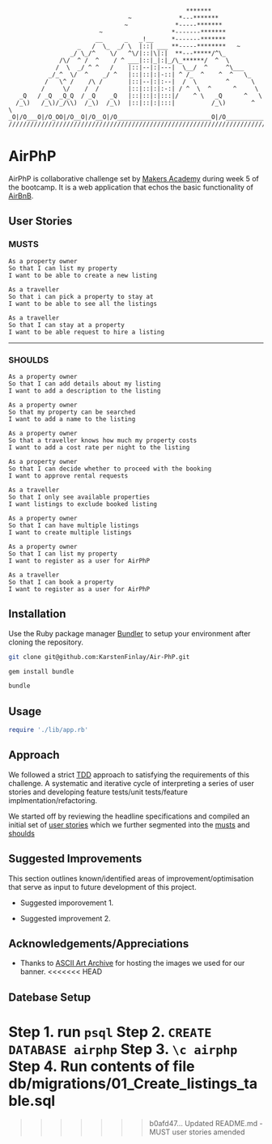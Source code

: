 ```
                                                 *******
                                 ~             *---*******
                                ~             *-----*******
                         ~                   *-------*******
                        __      _   _!__     *-------*******
                   _   /  \_  _/ \  |::| ___ **-----********   ~
                 _/ \_/^    \/   ^\/|::|\|:|  **---*****/^\_
              /\/  ^ /  ^    / ^ ___|::|_|:|_/\_******/  ^  \
             /  \  _/ ^ ^   /    |::|--|:|---|  \__/  ^     ^\___
           _/_^  \/  ^    _/ ^   |::|::|:|-::| ^ /_  ^    ^  ^   \_
          /   \^ /    /\ /       |::|--|:|:--|  /  \        ^      \
         /     \/    /  /        |::|::|:|:-:| / ^  \  ^      ^     \
   _Q   / _Q  _Q_Q  / _Q    _Q   |::|::|:|:::|/    ^ \   _Q      ^   \
  /_\)   /_\)/_/\\)  /_\)  /_\)  |::|::|:|:::|          /_\)       ^  \
_O|/O___O|/O_OO|/O__O|/O__O|/O__________________________O|/O___________\
////////////////////////////////////////////////////////////////////////
```
# AirPhP
AirPhP is collaborative challenge set by [Makers Academy](www.makers.tech) during week 5 of the bootcamp. It is a web application that echos the basic functionality of [AirBnB](www.airbnb.com).

## User Stories

### MUSTS
```
As a property owner
So that I can list my property
I want to be able to create a new listing
```
```
As a traveller
So that i can pick a property to stay at
I want to be able to see all the listings
```
```
As a traveller
So that I can stay at a property
I want to be able request to hire a listing
```
---
### SHOULDS

```
As a property owner
So that I can add details about my listing
I want to add a description to the listing
```
```
As a property owner
So that my property can be searched
I want to add a name to the listing
```
```
As a property owner
So that a traveller knows how much my property costs
I want to add a cost rate per night to the listing
```
```
As a property owner
So that I can decide whether to proceed with the booking
I want to approve rental requests
```
```
As a traveller
So that I only see available properties
I want listings to exclude booked listing
```
```
As a property owner
So that I can have multiple listings
I want to create multiple listings
```
```
As a property owner
So that I can list my property
I want to register as a user for AirPhP
```
```
As a traveller
So that I can book a property
I want to register as a user for AirPhP
```
## Installation

Use the Ruby package manager [Bundler](https://bundler.io/) to setup your environment after cloning the repository.

```bash
git clone git@github.com:KarstenFinlay/Air-PhP.git

gem install bundle

bundle
```

## Usage

```ruby
require './lib/app.rb'

```

## Approach
We followed a strict [TDD](https://bit.ly/3q65B8q) approach to satisfying the requirements of this challenge. A systematic and iterative cycle of interpreting a series of user stories and developing feature tests/unit tests/feature implmentation/refactoring.

We started off by reviewing the headline specifications and compiled an initial set of [user stories](#userstories) which we further segmented into the [musts](#MUSTS) and [shoulds](#SHOULDS)

## Suggested Improvements
This section outlines known/identified areas of improvement/optimisation that serve as input to future development of this project.

- Suggested imporovement 1.

- Suggested improvement 2.


##  Acknowledgements/Appreciations
- Thanks to [ASCII Art Archive](www.asciiart.eu) for hosting the images we used for our banner.
<<<<<<< HEAD

## Datebase Setup

Step 1. run ```psql```
Step 2. ```CREATE DATABASE airphp```
Step 3. ```\c airphp```
Step 4. Run contents of file db/migrations/01_Create_listings_table.sql
=======
>>>>>>> b0afd47... Updated README.md - MUST user stories amended
